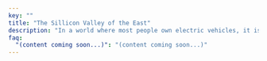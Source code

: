 ```yaml
---
key: ""
title: "The Sillicon Valley of the East"
description: "In a world where most people own electric vehicles, it is easy to grow a passion for tech. Discover the wonders of India and how it shaped Madam Ella's journey."
faq:
  "(content coming soon...)": "(content coming soon...)"
---
```

